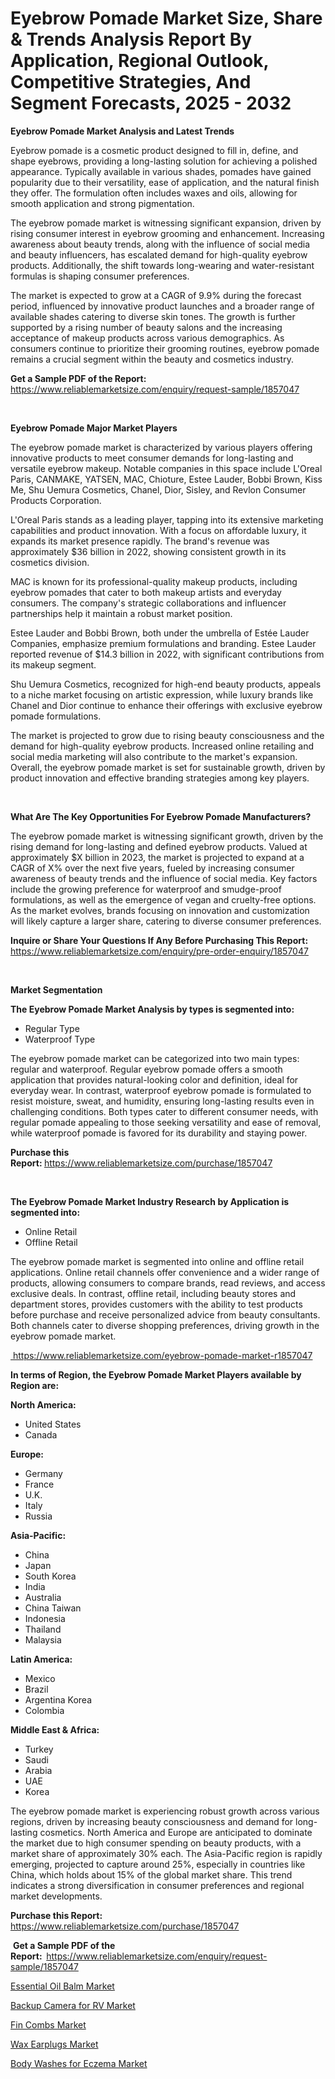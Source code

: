 <p><h1>Eyebrow Pomade Market Size, Share & Trends Analysis Report By Application, Regional Outlook, Competitive Strategies, And Segment Forecasts, 2025 - 2032</h1></p><p><strong>Eyebrow Pomade Market Analysis and Latest Trends</strong></p>
<p><p>Eyebrow pomade is a cosmetic product designed to fill in, define, and shape eyebrows, providing a long-lasting solution for achieving a polished appearance. Typically available in various shades, pomades have gained popularity due to their versatility, ease of application, and the natural finish they offer. The formulation often includes waxes and oils, allowing for smooth application and strong pigmentation.</p><p>The eyebrow pomade market is witnessing significant expansion, driven by rising consumer interest in eyebrow grooming and enhancement. Increasing awareness about beauty trends, along with the influence of social media and beauty influencers, has escalated demand for high-quality eyebrow products. Additionally, the shift towards long-wearing and water-resistant formulas is shaping consumer preferences.</p><p>The market is expected to grow at a CAGR of 9.9% during the forecast period, influenced by innovative product launches and a broader range of available shades catering to diverse skin tones. The growth is further supported by a rising number of beauty salons and the increasing acceptance of makeup products across various demographics. As consumers continue to prioritize their grooming routines, eyebrow pomade remains a crucial segment within the beauty and cosmetics industry.</p></p>
<p><strong>Get a Sample PDF of the Report:&nbsp;</strong> <a href="https://www.reliablemarketsize.com/enquiry/request-sample/1857047?utm_campaign=2113&utm_medium=2&utm_source=Github&utm_content=ia&utm_term=04042025&utm_id=eyebrow-pomade">https://www.reliablemarketsize.com/enquiry/request-sample/1857047</a></p>
<p>&nbsp;</p>
<p><strong>Eyebrow Pomade Major Market Players</strong></p>
<p><p>The eyebrow pomade market is characterized by various players offering innovative products to meet consumer demands for long-lasting and versatile eyebrow makeup. Notable companies in this space include L'Oreal Paris, CANMAKE, YATSEN, MAC, Chioture, Estee Lauder, Bobbi Brown, Kiss Me, Shu Uemura Cosmetics, Chanel, Dior, Sisley, and Revlon Consumer Products Corporation.</p><p>L'Oreal Paris stands as a leading player, tapping into its extensive marketing capabilities and product innovation. With a focus on affordable luxury, it expands its market presence rapidly. The brand's revenue was approximately $36 billion in 2022, showing consistent growth in its cosmetics division.</p><p>MAC is known for its professional-quality makeup products, including eyebrow pomades that cater to both makeup artists and everyday consumers. The company's strategic collaborations and influencer partnerships help it maintain a robust market position.</p><p>Estee Lauder and Bobbi Brown, both under the umbrella of Estée Lauder Companies, emphasize premium formulations and branding. Estee Lauder reported revenue of $14.3 billion in 2022, with significant contributions from its makeup segment.</p><p>Shu Uemura Cosmetics, recognized for high-end beauty products, appeals to a niche market focusing on artistic expression, while luxury brands like Chanel and Dior continue to enhance their offerings with exclusive eyebrow pomade formulations.</p><p>The market is projected to grow due to rising beauty consciousness and the demand for high-quality eyebrow products. Increased online retailing and social media marketing will also contribute to the market's expansion. Overall, the eyebrow pomade market is set for sustainable growth, driven by product innovation and effective branding strategies among key players.</p></p>
<p>&nbsp;</p>
<p><strong>What Are The Key Opportunities For Eyebrow Pomade Manufacturers?</strong></p>
<p><p>The eyebrow pomade market is witnessing significant growth, driven by the rising demand for long-lasting and defined eyebrow products. Valued at approximately $X billion in 2023, the market is projected to expand at a CAGR of X% over the next five years, fueled by increasing consumer awareness of beauty trends and the influence of social media. Key factors include the growing preference for waterproof and smudge-proof formulations, as well as the emergence of vegan and cruelty-free options. As the market evolves, brands focusing on innovation and customization will likely capture a larger share, catering to diverse consumer preferences.</p></p>
<p><strong>Inquire or Share Your Questions If Any Before Purchasing This Report:</strong> <a href="https://www.reliablemarketsize.com/enquiry/pre-order-enquiry/1857047?utm_campaign=2113&utm_medium=2&utm_source=Github&utm_content=ia&utm_term=04042025&utm_id=eyebrow-pomade">https://www.reliablemarketsize.com/enquiry/pre-order-enquiry/1857047</a></p>
<p>&nbsp;</p>
<p><strong>Market Segmentation</strong></p>
<p><strong>The Eyebrow Pomade Market Analysis by types is segmented into:</strong></p>
<p><ul><li>Regular Type</li><li>Waterproof Type</li></ul></p>
<p><p>The eyebrow pomade market can be categorized into two main types: regular and waterproof. Regular eyebrow pomade offers a smooth application that provides natural-looking color and definition, ideal for everyday wear. In contrast, waterproof eyebrow pomade is formulated to resist moisture, sweat, and humidity, ensuring long-lasting results even in challenging conditions. Both types cater to different consumer needs, with regular pomade appealing to those seeking versatility and ease of removal, while waterproof pomade is favored for its durability and staying power.</p></p>
<p><strong>Purchase this Report:&nbsp;</strong><a href="https://www.reliablemarketsize.com/purchase/1857047?utm_campaign=2113&utm_medium=2&utm_source=Github&utm_content=ia&utm_term=04042025&utm_id=eyebrow-pomade">https://www.reliablemarketsize.com/purchase/1857047</a></p>
<p>&nbsp;</p>
<p><strong>The Eyebrow Pomade Market Industry Research by Application is segmented into:</strong></p>
<p><ul><li>Online Retail</li><li>Offline Retail</li></ul></p>
<p><p>The eyebrow pomade market is segmented into online and offline retail applications. Online retail channels offer convenience and a wider range of products, allowing consumers to compare brands, read reviews, and access exclusive deals. In contrast, offline retail, including beauty stores and department stores, provides customers with the ability to test products before purchase and receive personalized advice from beauty consultants. Both channels cater to diverse shopping preferences, driving growth in the eyebrow pomade market.</p></p>
<p><a href="https://www.reliablemarketsize.com/eyebrow-pomade-market-r1857047?utm_campaign=2113&utm_medium=2&utm_source=Github&utm_content=ia&utm_term=04042025&utm_id=eyebrow-pomade">&nbsp;https://www.reliablemarketsize.com/eyebrow-pomade-market-r1857047</a></p>
<p><strong>In terms of Region, the Eyebrow Pomade Market Players available by Region are:</strong></p>
<p>
    <p> <strong> North America: </strong>
        <ul>
            <li>United States</li>
            <li>Canada</li>
        </ul>
        </p> 
    <p> <strong> Europe: </strong>
        <ul>
            <li>Germany</li>
            <li>France</li>
            <li>U.K.</li>
            <li>Italy</li>
            <li>Russia</li>
        </ul>
        </p> 
    <p> <strong> Asia-Pacific: </strong>
        <ul>
            <li>China</li>
            <li>Japan</li>
            <li>South Korea</li>
            <li>India</li>
            <li>Australia</li>
            <li>China Taiwan</li>
            <li>Indonesia</li>
            <li>Thailand</li>
            <li>Malaysia</li>
        </ul>
        </p> 
    <p> <strong> Latin America: </strong>
        <ul>
            <li>Mexico</li>
            <li>Brazil</li>
            <li>Argentina Korea</li>
            <li>Colombia</li>
        </ul>
        </p> 
    <p> <strong> Middle East & Africa: </strong>
        <ul>
            <li>Turkey</li>
            <li>Saudi</li>
            <li>Arabia</li>
            <li>UAE</li>
            <li>Korea</li>
        </ul>
    </p>
    </p>
<p><p>The eyebrow pomade market is experiencing robust growth across various regions, driven by increasing beauty consciousness and demand for long-lasting cosmetics. North America and Europe are anticipated to dominate the market due to high consumer spending on beauty products, with a market share of approximately 30% each. The Asia-Pacific region is rapidly emerging, projected to capture around 25%, especially in countries like China, which holds about 15% of the global market share. This trend indicates a strong diversification in consumer preferences and regional market developments.</p></p>
<p><strong>Purchase this Report: </strong><a href="https://www.reliablemarketsize.com/purchase/1857047?utm_campaign=2113&utm_medium=2&utm_source=Github&utm_content=ia&utm_term=04042025&utm_id=eyebrow-pomade">https://www.reliablemarketsize.com/purchase/1857047</a></p>
<p>&nbsp;<strong>Get a Sample PDF of the Report:&nbsp;&nbsp;</strong><a href="https://www.reliablemarketsize.com/enquiry/request-sample/1857047?utm_campaign=2113&utm_medium=2&utm_source=Github&utm_content=ia&utm_term=04042025&utm_id=eyebrow-pomade">https://www.reliablemarketsize.com/enquiry/request-sample/1857047</a></p>
<p><strong></strong></p>
<p><p><a href="https://github.com/izetajhazuga/Market-Research-Report-List-1/blob/main/essential-oil-balm-market.md?utm_campaign=2113&utm_medium=2&utm_source=Github&utm_content=ia&utm_term=04042025&utm_id=eyebrow-pomade">Essential Oil Balm Market</a></p><p><a href="https://github.com/cherrivacius/Market-Research-Report-List-1/blob/main/backup-camera-for-rv-market.md?utm_campaign=2113&utm_medium=2&utm_source=Github&utm_content=ia&utm_term=04042025&utm_id=eyebrow-pomade">Backup Camera for RV Market</a></p><p><a href="https://github.com/mafuzakirju/Market-Research-Report-List-1/blob/main/fin-combs-market.md?utm_campaign=2113&utm_medium=2&utm_source=Github&utm_content=ia&utm_term=04042025&utm_id=eyebrow-pomade">Fin Combs Market</a></p><p><a href="https://github.com/Mayankdeswa/Market-Research-Report-List-1/blob/main/wax-earplugs-market.md?utm_campaign=2113&utm_medium=2&utm_source=Github&utm_content=ia&utm_term=04042025&utm_id=eyebrow-pomade">Wax Earplugs Market</a></p><p><a href="https://github.com/keolalelekr8/Market-Research-Report-List-1/blob/main/body-washes-for-eczema-market.md?utm_campaign=2113&utm_medium=2&utm_source=Github&utm_content=ia&utm_term=04042025&utm_id=eyebrow-pomade">Body Washes for Eczema Market</a></p></p>